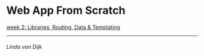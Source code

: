 # Web App From Scratch


[week 2: Libraries, Routing, Data & Templating](http://linda2912.github.io/webAppFromScratch/week2/opdracht1)

___

###### Linda van Dijk